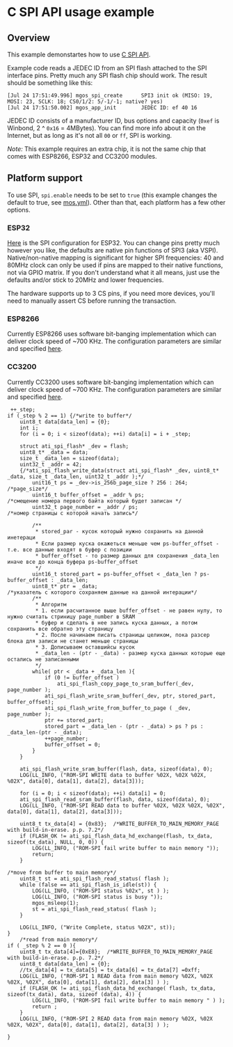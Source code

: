 # C SPI API usage example

## Overview

This example demonstartes how to use [C SPI API](https://github.com/mongoose-os-libs/spi/blob/master/src/mgos_spi.h).

Example code reads a JEDEC ID from an SPI flash attached to the SPI interface pins.
Pretty much any SPI flash chip should work. The result should be something like this:

```
[Jul 24 17:51:49.996] mgos_spi_create      SPI3 init ok (MISO: 19, MOSI: 23, SCLK: 18; CS0/1/2: 5/-1/-1; native? yes)
[Jul 24 17:51:50.002] mgos_app_init        JEDEC ID: ef 40 16
```

JEDEC ID consists of a manufacturer ID, bus options and capacity (`0xef` is Winbond, 2 ^ `0x16` = 4MBytes). You can find more info about it on the Internet, but as long as it's not all `00` or `ff`, SPI is working.

*Note:* This example requires an extra chip, it is not the same chip that comes with ESP8266, ESP32 and CC3200 modules.

## Platform support

To use SPI, `spi.enable` needs to be set to `true` (this example changes the default to true, see [mos.yml](mos.yml)).
Other than that, each platform has a few other options.

### ESP32

[Here](mos_esp32.yml) is the SPI configuration for ESP32. You can change pins pretty much however you like, the defaults are native pin functions of SPI3 (aka VSPI). Native/non-native mapping is significant for higher SPI frequencies: 40 and 80MHz clock can only be used if pins are mapped to their native functions, not via GPIO matrix. If you don't understand what it all means, just use the defaults and/or stick to 20MHz and lower frequencies.

The hardware supports up to 3 CS pins, if you need more devices, you'll need to manually assert CS before running the transaction.

### ESP8266

Currently ESP8266 uses software bit-banging implementation which can deliver clock speed of ~700 KHz.
The configuration parameters are similar and specified [here](mos_esp8266.yml).

### CC3200

Currently CC3200 uses software bit-banging implementation which can deliver clock speed of ~700 KHz.
The configuration parameters are similar and specified [here](mos_cc3200.yml).

     ++_step;
    if (_step % 2 == 1) {/*write to buffer*/
        uint8_t data[data_len] = {0};
        int i;
        for (i = 0; i < sizeof(data); ++i) data[i] = i + _step;

        struct ati_spi_flash* _dev = flash;
        uint8_t* _data = data;
        size_t _data_len = sizeof(data);
        uint32_t _addr = 42;
        {/*ati_spi_flash_write_data(struct ati_spi_flash* _dev, uint8_t* _data, size_t _data_len, uint32_t _addr );*/
            unit16_t ps = _dev->is_256b_page_size ? 256 : 264;      /*page_size*/
            uint16_t buffer_offset = _addr % ps;                    /*смещение номера первого байта который будет записан */
            uint32_t page_number = _addr / ps;                      /*номер страницы с которой начать запись*/

            /**
             * stored_par - кусок который нужно сохранить на данной инетераци
             * Если размер куска окажеться меньше чем ps-buffer_offset - т.е. все данные входят в буфер с позиции
             * buffer_offset - то размер данных для сохранения _data_len иначе все до конца буфера ps-buffer_offset
             */
            uint16_t stored_part = ps-buffer_offset < _data_len ? ps-buffer_offset : _data_len;
            uint8_t* ptr = _data;                                   /*указатель с которого сохраняем данные на данной интерации*/
            /**
             * Алгоритм
             * 1. если расчитанное выше buffer_offset - не равен нулу, то нужно считать стриницу page_number в SRAM
             * буфер и сделать в нее запись куска данных, а потом сохранить все обратно эту страницу
             * 2. После начинаем писать страницы целиком, пока разсер блока для записи не станет меньше страницы
             * 3. Дописываем оставшийсы кусок
             * _data_len - (ptr - _data) - размер куска данных которые еще остались не записанными
             */
            while( ptr < _data + _data_len ){
                if (0 != buffer_offset )
                    ati_spi_flash_copy_page_to_sram_buffer(_dev, page_number );
                ati_spi_flash_write_sram_buffer(_dev, ptr, stored_part, buffer_offset);
                ati_spi_flash_write_from_buffer_to_page ( _dev, page_number );
                ptr += stored_part;
                stored_part = _data_len - (ptr - _data) > ps ? ps : _data_len-(ptr - _data);
                ++page_number;
                buffer_offset = 0;
            }
        }

        ati_spi_flash_write_sram_buffer(flash, data, sizeof(data), 0);
        LOG(LL_INFO, ("ROM-SPI WRITE data to buffer %02X, %02X %02X, %02X", data[0], data[1], data[2], data[3]));

        for (i = 0; i < sizeof(data); ++i) data[i] = 0;
        ati_spi_flash_read_sram_buffer(flash, data, sizeof(data), 0);
        LOG(LL_INFO, ("ROM-SPI READ data to buffer %02X, %02X %02X, %02X", data[0], data[1], data[2], data[3]));

        uint8_t tx_data[4] = {0x83};  /*WRITE_BUFFER_TO_MAIN_MEMORY_PAGE with build-in-erase. p.p. 7.2*/
        if (FLASH_OK != ati_spi_flash_data_hd_exchange(flash, tx_data, sizeof(tx_data), NULL, 0, 0)) {
            LOG(LL_INFO, ("ROM-SPI fail write buffer to main memory "));
            return;
        }

    /*move from buffer to main memory*/
        uint8_t st = ati_spi_flash_read_status( flash );
        while (false == ati_spi_flash_is_idle(st)) {
            LOG(LL_INFO, ("ROM-SPI status %02x", st ) );
            LOG(LL_INFO, ("ROM-SPI status is busy "));
            mgos_msleep(1);
            st = ati_spi_flash_read_status( flash );
        }

        LOG(LL_INFO, ("Write Complete, status %02X", st));
    }
        /*read from main memory*/
    if ( _step % 2 == 0 ){
        uint8_t tx_data[4]={0xE8};  /*WRITE_BUFFER_TO_MAIN_MEMORY_PAGE with build-in-erase. p.p. 7.2*/
        uint8_t data[data_len] = {0};
        //tx_data[4] = tx_data[5] = tx_data[6] = tx_data[7] =0xff;
        LOG(LL_INFO, ("ROM-SPI 1 READ data from main memory %02X, %02X %02X, %02X", data[0], data[1], data[2], data[3] ) );
        if (FLASH_OK != ati_spi_flash_data_hd_exchange( flash, tx_data, sizeof(tx_data), data, sizeof (data), 4)) {
            LOG(LL_INFO, ("ROM-SPI fail write buffer to main memory " ) );
            return ;
        }
        LOG(LL_INFO, ("ROM-SPI 2 READ data from main memory %02X, %02X %02X, %02X", data[0], data[1], data[2], data[3] ) );

    }


